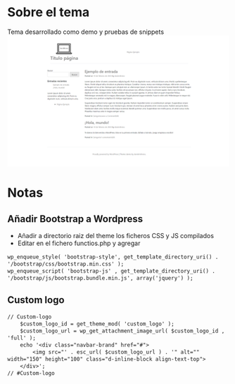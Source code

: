 # Sobre el tema
Tema desarrollado como demo y pruebas de snippets
![Progreso](/screenshot.png)

# Notas
## Añadir Bootstrap a Wordpress
- Añadir a directorio raiz del theme los ficheros CSS y JS compilados
- Editar en el fichero functios.php y agregar

``` 
wp_enqueue_style( 'bootstrap-style', get_template_directory_uri() . '/bootstrap/css/bootstrap.min.css' );
wp_enqueue_script( 'bootstrap-js' , get_template_directory_uri() . '/bootstrap/js/bootstrap.bundle.min.js', array('jquery') );

``` 

## Custom logo
```
// Custom-logo
    $custom_logo_id = get_theme_mod( 'custom_logo' );
    $custom_logo_url = wp_get_attachment_image_url( $custom_logo_id , 'full' );
    echo '<div class="navbar-brand" href="#">
        <img src="' . esc_url( $custom_logo_url ) . '" alt="" width="150" height="100" class="d-inline-block align-text-top">
    </div>';
// #Custom-logo
```